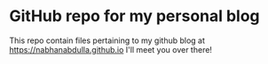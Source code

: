 # GitHub repo for my personal blog

This repo contain files pertaining to my github blog at https://nabhanabdulla.github.io
I'll meet you over there!
